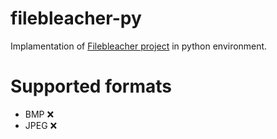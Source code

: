 # filebleacher-py
Implamentation of [Filebleacher project](https://github.com/aravmaxim/filebleacher-research) in python environment.

# Supported formats
* BMP :x:
* JPEG :x: